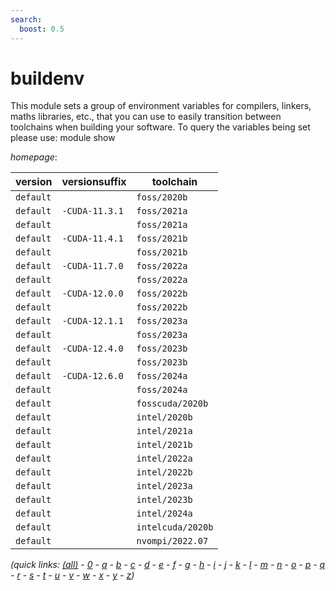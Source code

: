 ```yaml
---
search:
  boost: 0.5
---
```

# buildenv

This module sets a group of environment variables for compilers, linkers, maths libraries, etc., that  you can use to easily transition between toolchains when building your software. To query the variables being set  please use: module show <this module name>

*homepage*: <None>

version | versionsuffix | toolchain
--------|---------------|----------
``default`` |  | ``foss/2020b``
``default`` | ``-CUDA-11.3.1`` | ``foss/2021a``
``default`` |  | ``foss/2021a``
``default`` | ``-CUDA-11.4.1`` | ``foss/2021b``
``default`` |  | ``foss/2021b``
``default`` | ``-CUDA-11.7.0`` | ``foss/2022a``
``default`` |  | ``foss/2022a``
``default`` | ``-CUDA-12.0.0`` | ``foss/2022b``
``default`` |  | ``foss/2022b``
``default`` | ``-CUDA-12.1.1`` | ``foss/2023a``
``default`` |  | ``foss/2023a``
``default`` | ``-CUDA-12.4.0`` | ``foss/2023b``
``default`` |  | ``foss/2023b``
``default`` | ``-CUDA-12.6.0`` | ``foss/2024a``
``default`` |  | ``foss/2024a``
``default`` |  | ``fosscuda/2020b``
``default`` |  | ``intel/2020b``
``default`` |  | ``intel/2021a``
``default`` |  | ``intel/2021b``
``default`` |  | ``intel/2022a``
``default`` |  | ``intel/2022b``
``default`` |  | ``intel/2023a``
``default`` |  | ``intel/2023b``
``default`` |  | ``intel/2024a``
``default`` |  | ``intelcuda/2020b``
``default`` |  | ``nvompi/2022.07``


*(quick links: [(all)](../index.md) - [0](../0/index.md) - [a](../a/index.md) - [b](../b/index.md) - [c](../c/index.md) - [d](../d/index.md) - [e](../e/index.md) - [f](../f/index.md) - [g](../g/index.md) - [h](../h/index.md) - [i](../i/index.md) - [j](../j/index.md) - [k](../k/index.md) - [l](../l/index.md) - [m](../m/index.md) - [n](../n/index.md) - [o](../o/index.md) - [p](../p/index.md) - [q](../q/index.md) - [r](../r/index.md) - [s](../s/index.md) - [t](../t/index.md) - [u](../u/index.md) - [v](../v/index.md) - [w](../w/index.md) - [x](../x/index.md) - [y](../y/index.md) - [z](../z/index.md))*

